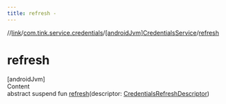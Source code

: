```yaml
---
title: refresh -
---
```

//[link](../../index.md)/[com.tink.service.credentials](../index.md)/[[androidJvm]CredentialsService](index.md)/[refresh](refresh.md)



# refresh  
[androidJvm]  
Content  
abstract suspend fun [refresh](refresh.md)(descriptor: [CredentialsRefreshDescriptor](../[android-jvm]-credentials-refresh-descriptor/index.md))  



